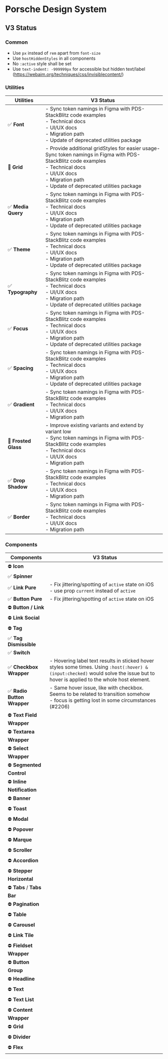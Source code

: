 # Porsche Design System

## V3 Status

### Common

- Use `px` instead of `rem` apart from `font-size`
- Use `hostHiddenStyles` in all components
- No `:active` style shall be set
- Use `text-indent: -999999px` for accessible but hidden text/label
  (https://webaim.org/techniques/css/invisiblecontent/)

### Utilities

| Utilities            | V3 Status <br/>                                                                                                                                                                                                      |
| -------------------- | -------------------------------------------------------------------------------------------------------------------------------------------------------------------------------------------------------------------- |
| ✅ **Font**          | - Sync token namings in Figma with PDS- StackBlitz code examples<br>- Technical docs<br>- UI/UX docs<br>- Migration path<br>- Update of deprecated utilities package                                                 |
| 🚧 **Grid**          | - Provide additional gridStyles for easier usage- Sync token namings in Figma with PDS- StackBlitz code examples<br>- Technical docs<br>- UI/UX docs<br>- Migration path<br>- Update of deprecated utilities package |
| ✅ **Media Query**   | - Sync token namings in Figma with PDS- StackBlitz code examples<br>- Technical docs<br>- UI/UX docs<br>- Migration path<br>- Update of deprecated utilities package                                                 |
| ✅ **Theme**         | - Sync token namings in Figma with PDS- StackBlitz code examples<br>- Technical docs<br>- UI/UX docs<br>- Migration path<br>- Update of deprecated utilities package                                                 |
| ✅ **Typography**    | - Sync token namings in Figma with PDS- StackBlitz code examples<br>- Technical docs<br>- UI/UX docs<br>- Migration path<br>- Update of deprecated utilities package                                                 |
| ✅ **Focus**         | - Sync token namings in Figma with PDS- StackBlitz code examples<br>- Technical docs<br>- UI/UX docs<br>- Migration path<br>- Update of deprecated utilities package                                                 |
| ✅ **Spacing**       | - Sync token namings in Figma with PDS- StackBlitz code examples<br>- Technical docs<br>- UI/UX docs<br>- Migration path<br>- Update of deprecated utilities package                                                 |
| ✅ **Gradient**      | - Sync token namings in Figma with PDS- StackBlitz code examples<br>- Technical docs<br>- UI/UX docs<br>- Migration path                                                                                             |
| 🚧 **Frosted Glass** | - Improve existing variants and extend by variant low<br>- Sync token namings in Figma with PDS- StackBlitz code examples<br>- Technical docs<br>- UI/UX docs<br>- Migration path                                    |
| ✅ **Drop Shadow**   | - Sync token namings in Figma with PDS- StackBlitz code examples<br>- Technical docs<br>- UI/UX docs<br>- Migration path                                                                                             |
| ✅ **Border**        | - Sync token namings in Figma with PDS- StackBlitz code examples<br>- Technical docs<br>- UI/UX docs<br>- Migration path                                                                                             |

### Components

| Components                  | V3 Status                                                                                                                                                                     |
| --------------------------- |-------------------------------------------------------------------------------------------------------------------------------------------------------------------------------|
| ⛔ **Icon**                 |                                                                                                                                                                               |
| ✅ **Spinner**              |                                                                                                                                            |
| ✅ **Link Pure**            | - Fix jittering/spotting of `active` state on iOS<br />- use prop `current` instead of `active`                                                                               |
| ✅ **Button Pure**          | - Fix jittering/spotting of `active` state on iOS                                                                                                                             |
| ⛔ **Button / Link**        |                                                                                                                                                                               |
| ⛔ **Link Social**          |                                                                                                                                                                               |
| ⛔ **Tag**                  |                                                                                                                                                                               |
| ✅ **Tag Dismissible**      |                                                                                                                                                                               |
| ✅ **Switch**               |                                                                                                                                                                               |
| ✅ **Checkbox Wrapper**     | - Hovering label text results in sticked hover styles some times. Using `:host(:hover) &(input:checked)` would solve the issue but to hover is applied to the whole host element. |
| ✅ **Radio Button Wrapper** | - Same hover issue, like with checkbox. Seems to be related to transition somehow<br />- focus is getting lost in some circumstances (#2206)                                      |
| ⛔ **Text Field Wrapper**   |                                                                                                                                                                                   |
| ⛔ **Textarea Wrapper**     |                                                                                                                                                                                   |
| ⛔ **Select Wrapper**       |                                                                                                                                                                                   |
| ⛔ **Segmented Control**    |                                                                                                                                                                                   |
| ⛔ **Inline Notification**  |                                                                                                                                                                                   |
| ⛔ **Banner**               |                                                                                                                                                                                   |
| ⛔ **Toast**                |                                                                                                                                                                                   |
| ⛔ **Modal**                |                                                                                                                                                                                   |
| ⛔ **Popover**              |                                                                                                                                                                                   |
| ⛔ **Marque**               |                                                                                                                                                                                   |
| ⛔ **Scroller**             |                                                                                                                                                                                   |
| ⛔ **Accordion**            |                                                                                                                                                                                   |
| ⛔ **Stepper Horizontal**   |                                                                                                                                                                                   |
| ⛔ **Tabs** / **Tabs Bar**  |                                                                                                                                                                                   |
| ⛔ **Pagination**           |                                                                                                                                                                                   |
| ⛔ **Table**                |                                                                                                                                                                                   |
| ⛔ **Carousel**             |                                                                                                                                                                                   |
| ⛔ **Link Tile**            |                                                                                                                                                                                   |
| ⛔ **Fieldset Wrapper**     |                                                                                                                                                                                   |
| ⛔ **Button Group**         |                                                                                                                                                                                   |
| ⛔ **Headline**             |                                                                                                                                                                                   |
| ⛔ **Text**                 |                                                                                                                                                                                   |
| ⛔ **Text List**            |                                                                                                                                                                                   |
| ⛔ **Content Wrapper**      |                                                                                                                                                                                   |
| ⛔ **Grid**                 |                                                                                                                                                                                   |
| ⛔ **Divider**              |                                                                                                                                                                                   |
| ⛔ **Flex**                 |                                                                                                                                                                                   |
